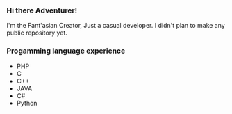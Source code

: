 ### Hi there Adventurer!
I'm the Fant'asian Creator, Just a casual developer.
I didn't plan to make any public repository yet.

### Progamming language experience
- PHP
- C
- C++
- JAVA
- C#
- Python
<!--
**MastaMiki/MastaMiki** is a ✨ _special_ ✨ repository because its `README.md` (this file) appears on your GitHub profile.

Here are some ideas to get you started:

- 🔭 I’m currently working on ...
- 🌱 I’m currently learning ...
- 👯 I’m looking to collaborate on ...
- 🤔 I’m looking for help with ...
- 💬 Ask me about ...
- 📫 How to reach me: ...
- 😄 Pronouns: ...
- ⚡ Fun fact: ...
-->
